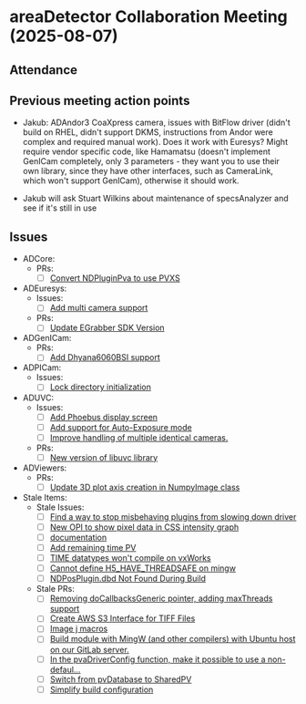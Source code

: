# areaDetector Collaboration Meeting (2025-08-07)

## Attendance

## Previous meeting action points

- Jakub: ADAndor3 CoaXpress camera, issues with BitFlow driver (didn't build on RHEL, didn't support DKMS, instructions from Andor were complex and required manual work). Does it work with Euresys? Might require vendor specific code, like Hamamatsu (doesn't implement GenICam completely, only 3 parameters - they want you to use their own library, since they have other interfaces, such as CameraLink, which won't support GenICam), otherwise it should work.

- Jakub will ask Stuart Wilkins about maintenance of specsAnalyzer and see if it's still in use

## Issues

- ADCore:
    - PRs:
        - [ ] [Convert NDPluginPva to use PVXS](https://github.com/areaDetector/ADCore/pull/532)
- ADEuresys:
    - Issues:
        - [ ] [Add multi camera support](https://github.com/areaDetector/ADEuresys/issues/4)
    - PRs:
        - [ ] [Update EGrabber SDK Version](https://github.com/areaDetector/ADEuresys/pull/3)
- ADGenICam:
    - PRs:
        - [ ] [Add Dhyana6060BSI support](https://github.com/areaDetector/ADGenICam/pull/48)
- ADPICam:
    - Issues:
        - [ ] [Lock directory initialization](https://github.com/areaDetector/ADPICam/issues/27)
- ADUVC:
    - Issues:
        - [ ] [Add Phoebus display screen](https://github.com/areaDetector/ADUVC/issues/46)
        - [ ] [Add support for Auto-Exposure mode](https://github.com/areaDetector/ADUVC/issues/45)
        - [ ] [Improve handling of multiple identical cameras.](https://github.com/areaDetector/ADUVC/issues/44)
    - PRs:
        - [ ] [New version of libuvc library](https://github.com/areaDetector/ADUVC/pull/49)
- ADViewers:
    - PRs:
        - [ ] [Update 3D plot axis creation in NumpyImage class](https://github.com/areaDetector/ADViewers/pull/27)
- Stale Items:
    - Stale Issues:
        - [ ] [Find a way to stop misbehaving plugins from slowing down driver](https://github.com/areaDetector/ADCore/issues/98)
        - [ ] [New OPI to show pixel data in CSS intensity graph](https://github.com/areaDetector/ADCore/issues/180)
        - [ ] [documentation](https://github.com/areaDetector/ADMythen/issues/2)
        - [ ] [Add remaining time PV](https://github.com/areaDetector/ADPilatus/issues/7)
        - [ ] [TIME datatypes won't compile on vxWorks](https://github.com/areaDetector/ADSupport/issues/5)
        - [ ] [Cannot define H5_HAVE_THREADSAFE on mingw](https://github.com/areaDetector/ADSupport/issues/6)
        - [ ] [NDPosPlugin.dbd Not Found During Build](https://github.com/areaDetector/NDDriverStdArrays/issues/1)
    - Stale PRs:
        - [ ] [Removing doCallbacksGeneric pointer, adding maxThreads support ](https://github.com/areaDetector/ADPluginBar/pull/30)
        - [ ] [Create AWS S3 Interface for TIFF Files](https://github.com/areaDetector/ADCore/pull/458)
        - [ ] [Image j macros](https://github.com/areaDetector/ADViewers/pull/21)
        - [ ] [Build module with MingW (and other compilers) with Ubuntu host on our GitLab server.](https://github.com/areaDetector/ADSupport/pull/39)
        - [ ] [In the pvaDriverConfig function, make it possible to use a non-defaul…](https://github.com/areaDetector/pvaDriver/pull/13)
        - [ ] [Switch from pvDatabase to SharedPV](https://github.com/areaDetector/ADCore/pull/485)
        - [ ] [Simplify build configuration](https://github.com/areaDetector/areaDetector/pull/72)
